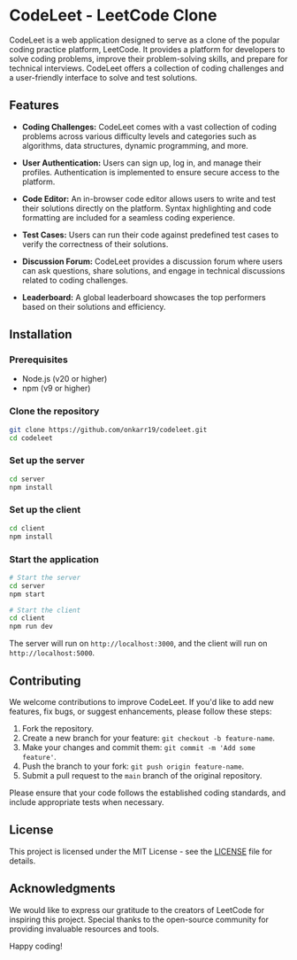# CodeLeet - LeetCode Clone

CodeLeet is a web application designed to serve as a clone of the popular coding practice platform, LeetCode. It provides a platform for developers to solve coding problems, improve their problem-solving skills, and prepare for technical interviews. CodeLeet offers a collection of coding challenges and a user-friendly interface to solve and test solutions.

## Features

- **Coding Challenges:** CodeLeet comes with a vast collection of coding problems across various difficulty levels and categories such as algorithms, data structures, dynamic programming, and more.

- **User Authentication:** Users can sign up, log in, and manage their profiles. Authentication is implemented to ensure secure access to the platform.

- **Code Editor:** An in-browser code editor allows users to write and test their solutions directly on the platform. Syntax highlighting and code formatting are included for a seamless coding experience.

- **Test Cases:** Users can run their code against predefined test cases to verify the correctness of their solutions.

- **Discussion Forum:** CodeLeet provides a discussion forum where users can ask questions, share solutions, and engage in technical discussions related to coding challenges.

- **Leaderboard:** A global leaderboard showcases the top performers based on their solutions and efficiency.

## Installation

### Prerequisites

- Node.js (v20 or higher)
- npm (v9 or higher)

### Clone the repository

```bash
git clone https://github.com/onkarr19/codeleet.git
cd codeleet
```

### Set up the server

```bash
cd server
npm install
```

### Set up the client

```bash
cd client
npm install
```

### Start the application

```bash
# Start the server
cd server
npm start

# Start the client
cd client
npm run dev
```

The server will run on `http://localhost:3000`, and the client will run on `http://localhost:5000`.

## Contributing

We welcome contributions to improve CodeLeet. If you'd like to add new features, fix bugs, or suggest enhancements, please follow these steps:

1. Fork the repository.
2. Create a new branch for your feature: `git checkout -b feature-name`.
3. Make your changes and commit them: `git commit -m 'Add some feature'`.
4. Push the branch to your fork: `git push origin feature-name`.
5. Submit a pull request to the `main` branch of the original repository.

Please ensure that your code follows the established coding standards, and include appropriate tests when necessary.

## License

This project is licensed under the MIT License - see the [LICENSE](LICENSE) file for details.

## Acknowledgments

We would like to express our gratitude to the creators of LeetCode for inspiring this project. Special thanks to the open-source community for providing invaluable resources and tools.

Happy coding!